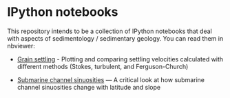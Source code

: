 IPython notebooks
=======================
This repository intends to be a collection of IPython notebooks that deal with aspects of sedimentology / sedimentary geology. You can read them in nbviewer:

- [Grain settling](http://nbviewer.org/github/zsylvester/notebooks/blob/master/grain_settling.ipynb) - Plotting and comparing settling velocities calculated with different methods (Stokes, turbulent, and Ferguson-Church)

- [Submarine channel sinuosities](http://nbviewer.org/github/zsylvester/notebooks/blob/master/channel_sinuosities.ipynb) — A critical look at how submarine channel sinuosities change with latitude and slope
